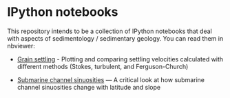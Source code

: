 IPython notebooks
=======================
This repository intends to be a collection of IPython notebooks that deal with aspects of sedimentology / sedimentary geology. You can read them in nbviewer:

- [Grain settling](http://nbviewer.org/github/zsylvester/notebooks/blob/master/grain_settling.ipynb) - Plotting and comparing settling velocities calculated with different methods (Stokes, turbulent, and Ferguson-Church)

- [Submarine channel sinuosities](http://nbviewer.org/github/zsylvester/notebooks/blob/master/channel_sinuosities.ipynb) — A critical look at how submarine channel sinuosities change with latitude and slope
